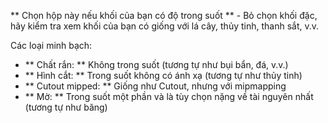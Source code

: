 ** Chọn hộp này nếu khối của bạn có độ trong suốt ** -
Bỏ chọn khối đặc, hãy kiểm tra xem khối của bạn có giống với lá cây, thủy tinh, thanh sắt, v.v.

Các loại minh bạch:

* ** Chất rắn: ** Không trong suốt (tương tự như bụi bẩn, đá, v.v.)
* ** Hình cắt: ** Trong suốt không có ánh xạ (tương tự như thủy tinh)
* ** Cutout mipped: ** Giống như Cutout, nhưng với mipmapping
* ** Mờ: ** Trong suốt một phần và là tùy chọn nặng về tài nguyên nhất (tương tự như băng)